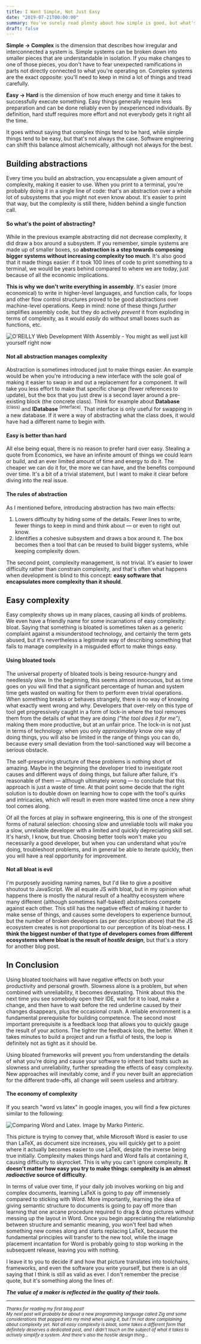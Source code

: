 ```yaml
---
title: I Want Simple, Not Just Easy
date: "2019-07-21T00:00:00"
summary: You've surely read plenty about how simple is good, but what's wrong with easy?
draft: false
---
```

<span style="text-align:left; display:inline-block;"><b>Simple → Complex</b></span> is the dimension that describes how irregular and interconnected a system is. Simple systems can be broken down into smaller pieces that are understandable in isolation. If you make changes to one of those pieces, you don't have to fear unexpected ramifications in parts not directly connected to what you're operating on. Complex systems are the exact opposite: you'll need to keep in mind a lot of things and tread carefully.

<span style="text-align:left; display:inline-block;"><b>Easy → Hard</b></span> is the dimension of how much energy and time it takes to successfully execute something. Easy things generally require less preparation and can be done reliably even by inexperienced individuals. By definition, hard stuff requires more effort and not everybody gets it right all the time.

It goes without saying that complex things tend to be hard, while simple things tend to be easy, but that's not always the case. Software engineering can shift this balance almost alchemically, although not always for the best.

## Building abstractions

Every time you build an abstraction, you encapsulate a given amount of complexity, making it easier to use. When you print to a terminal, you're probably doing it in a single line of code: that's an abstraction over a whole lot of subsystems that you might not even know about. It's easier to print that way, but the complexity is still there, hidden behind a single function call.

#### So what's the point of abstracting?

While in the previous example abstracting did not decrease complexity, it did draw a box around a subsystem. If you remember, simple systems are made up of smaller boxes, so **abstraction is a step towards composing bigger systems without increasing complexity too much**. It's also good that it made things easier: if it took 100 lines of code to print something to a terminal, we would be years behind compared to where we are today, just because of all the economic implications.

**This is why we don't write everything in assembly**. It's easier (more economical) to write in higher-level languages, and function calls, for loops and other flow control structures proved to be good abstractions over machine-level operations. Keep in mind: none of these things *further* simplifies assembly code, but they do actively *prevent* it from exploding in terms of complexity, as it would *easily* do without small boxes such as functions, etc.

![O'REILLY Web Development With Assembly - You might as well just kill yourself right now](webassembly.png "This joke lost some of its punch in the wake of WebAssembly")

#### Not all abstraction manages complexity

Abstraction is sometimes introduced just to make things easier. An example would be when you're introducing a new interface with the sole goal of making it easier to swap in and out a replacement for a component. It will take you less effort to make that specific change (fewer references to update), but the box that you just drew is a second layer around a pre-existing block (the concrete class). Think for example about  **Database** <sup>(class)</sup> and **IDatabase** <sup>(interface)</sup>. That interface is only useful for swapping in a new database. If it were a way of abstracting what the class does, it would have had a different name to begin with. 

#### Easy is better than hard

All else being equal, there is no reason to prefer hard over easy. Stealing a quote from Economics, we have an infinite amount of things we could learn or build, and an ever limited amount of time and energy to do it. The cheaper we can do it for, the more we can have, and the benefits compound over time. It's a bit of a trivial statement, but I want to make it clear before diving into the real issue.

#### The rules of abstraction

As I mentioned before, introducing abstraction has two main effects:

1. Lowers difficulty by hiding some of the details. Fewer lines to write, fewer things to keep in mind and think about — or even to right out know.
2. Identifies a cohesive subsystem and draws a box around it. The box becomes then a tool that can be reused to build bigger systems, while keeping complexity down.

The second point, complexity management, is not trivial. It's easier to lower difficulty rather than constrain complexity, and that's often what happens when development is blind to this concept: **easy software that encapsulates more complexity than it should**.

## Easy complexity

Easy complexity shows up in many places, causing all kinds of problems. We even have a friendly name for some incarnations of easy complexity: bloat. Saying that something is bloated is sometimes taken as a generic complaint against a misunderstood technology, and certainly the term gets abused, but it's nevertheless a legitimate way of describing something that fails to manage complexity in a misguided effort to make things easy.

#### Using bloated tools

The universal property of bloated tools is being resource-hungry and needlessly slow. In the beginning, this seems almost innocuous, but as time goes on you will find that a significant percentage of human and system time gets wasted on waiting for them to perform even trivial operations. When something breaks or behaves strangely, there is no way of knowing what exactly went wrong and why. Developers that over-rely on this type of tool get progressively caught in a form of lock-in where the tool removes them from the details of what they are doing *("the tool does it for me")*, making them more productive, but at an unfair price. The lock-in is not just in terms of technology: when you only *approximately* know one way of doing things, you will also be limited in the range of things you can do, because every small deviation from the tool-sanctioned way will become a serious obstacle. 

The self-preserving structure of these problems is nothing short of amazing. Maybe in the beginning the developer tried to investigate root causes and different ways of doing things, but failure after failure, it's reasonable of them — although ultimately wrong — to conclude that this approach is just a waste of time. At that point some decide that the right solution is to double down on learning how to cope with the tool's quirks and intricacies, which will result in even more wasted time once a new shiny tool comes along.

Of all the forces at play in software engineering, this is one of the strongest forms of natural selection: choosing slow and unreliable tools will make you a slow, unreliable developer with a limited and quickly depreciating skill set. It's harsh, I know, but true. Choosing better tools won't make you necessarily a good developer, but when you can understand what you're doing, troubleshoot problems, and in general be able to iterate quickly, then you will have a real opportunity for improvement.

#### Not all bloat is evil

I'm purposely avoiding naming names, but I'd like to give a positive shoutout to JavaScript. We all equate JS with bloat, but in my opinion what happens there is mostly the natural result of a healthy ecosystem where many different (although sometimes half-baked) abstractions compete against each other. This still has the negative effect of making it harder to make sense of things, and causes some developers to experience burnout, but the number of broken developers (as per description above) that the JS ecosystem creates is not proportional to our perception of its bloat-ness. **I think the biggest number of that type of developers comes from different ecosystems where bloat is the result of *hostile design***, but that's a story for another blog post.

## In Conclusion

Using bloated toolchains will have negative effects on both your productivity and personal growth. Slowness alone is a problem, but when combined with unreliability, it becomes devastating. Think about this the next time you see somebody open their IDE, wait for it to load, make a change, and then have to wait before the red underline caused by their changes disappears, plus the occasional crash. A reliable environment is a fundamental prerequisite for building competence.   The second most important prerequisite is a feedback loop that allows you to quickly gauge the result of your actions. The tighter the feedback loop, the better. When it takes minutes to build a project and run a fistful of tests, the loop is definitely not as tight as it should be.

Using bloated frameworks will prevent you from understanding the details of what you're doing and cause your software to inherit bad traits such as slowness and unreliability, further spreading the effects of easy complexity. New approaches will inevitably come, and if you never built an appreciation for the different trade-offs, all change will seem useless and arbitrary. 

#### The economy of complexity

If you search "word vs latex" in google images, you will find a few pictures similar to the following:

![Comparing Word and Latex. Image by Marko Pinteric.](miktex.png)

This picture is trying to convey that, while Microsoft Word is easier to use than LaTeX, as document size increases, you will quickly get to a point where it actually becomes easier to use LaTeX, despite the inverse being true initially. Complexity makes things hard and Word fails at containing it, causing difficulty to skyrocket. This is why you can't ignore complexity. **It doesn't matter how easy you try to make things: complexity is an almost *radioactive* source of difficulty**.

In terms of value over time, if your daily job involves working on big and complex documents, learning LaTeX is going to pay off immensely compared to sticking with Word. More importantly, learning the idea of giving semantic structure to documents is going to pay off more than learning that one arcane procedure required to drag & drop pictures without messing up the layout in Word. Once you begin appreciating the relationship between structure and semantic meaning, you won't feel bad when something new comes along and starts replacing LaTeX, because the fundamental principles will transfer to the new tool, while the image placement incantation for Word is probably going to stop working in the subsequent release, leaving  you with nothing.

I leave it to you to decide if and how that picture translates into toolchains, frameworks, and even the software you write yourself, but there is an old saying that I think is still as valid as ever. I don't remember the precise quote, but it's something along the lines of:

***The value of a maker is reflected in the quality of their tools.***

---

<small>*Thanks for reading my first blog post!  
My next post will probably be about a new programming language called Zig and some considerations that popped into my mind when using it, but I'm not done complaining about complexity yet. Not all easy complexity is bloat, some takes a different form that definitely deserves a dedicated post, and I didn't touch on the subject of what it takes to actively simplify a system. And there's also the hostile design thing…* </small>









